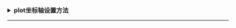 <details><summary><strong>  plot坐标轴设置方法  </strong></summary><blockquote>
（1）去除坐标轴使用axis off
      
      如果想要x的坐标没有：set（gca,'xtick',[])
      
      关闭边框：set(gcf,'box','off')
      
（2）坐标轴设置方法

axis off;% 去掉坐标轴

axistight;% 紧坐标轴

axisequal;% 等比坐标轴

axis([-0.1, 8.1, -1.1, 1.1]);% 坐标轴的显示范围

% gca: gca, h=figure(...);

set(gca,'XLim',[3 40]);% X轴的数据显示范围

set(gca,'XTick',[-3.14,0,3.14] );% X轴的记号点

set(gca,'XTicklabel',{'-pi','0','pi'});% X轴的记号

set(gca,'XTick', []);% 清除X轴的记号点

set(gca,'XGrid','on');% X轴的网格

set(gca,'XDir','reverse');% 逆转X轴

set(gca,'XColor','red');% X轴的颜色

1. axis([xmin xmax ymin ymax])
设置当前图形的坐标范围，分别为x轴的最小、最大值，y轴的最小最大值
2. V=axis
返回包含当前坐标范围的一个行向量
3. axis auto
将坐标轴刻度恢复为自动的默认设置
4. axis manual
冻结坐标轴刻度，此时如果hold被设定为on，那么后边的图形将使用与前面相同的坐标轴刻度范围
5. axis tight
将坐标范围设定为被绘制的数据范围
6. axis fill
这是坐标范围和屏幕的高宽比，使得坐标轴可以包含整个绘制的区域。该选项只有在PlotBoxaApectRatio或DataAspectRatioMode被设置为‘manual’模式才有效
7. axis ij
将坐标轴设置为矩阵模式。此时水平坐标轴从左到有取值，垂直坐标从上到下
8. axis xy
将坐标设置为笛卡尔模式。此时水平坐标从左到右取值，垂直坐标从下到上取值
9. axis equal
设置屏幕高宽比，使得每个坐标轴的具有均匀的刻度间隔
10. axis square
将坐标轴设置为正方形
11. axis normal
将当前的坐标轴框恢复为全尺寸，并将单位刻度的所有限制取消
12. axis vis3d
冻结屏幕高宽比，使得一个三维对象的旋转不会改变坐标轴的刻度显示
13. axis off

关闭所有的坐标轴标签、刻度、背景
14. axis on

打开所有的坐标轴标签、刻度、背景


</blockquote></details>

-----------------------------------------------------------------------------------------------------------------------------------
